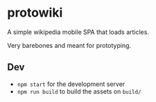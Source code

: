 # protowiki

A simple wikipedia mobile SPA that loads articles.

Very barebones and meant for prototyping.

## Dev

* `npm start` for the development server
* `npm run build` to build the assets on `build/`

